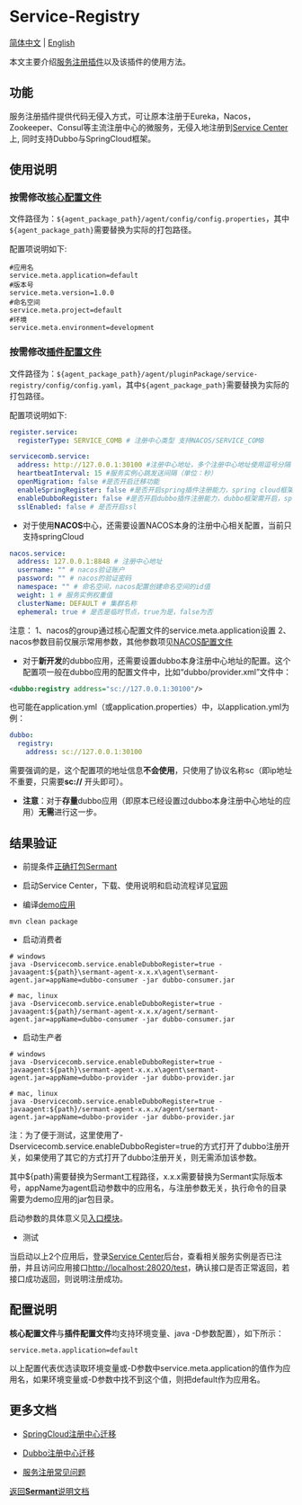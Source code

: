# Service-Registry

[简体中文](document-zh.md) | [English](document.md)

本文主要介绍[服务注册插件](../../../sermant-plugins/sermant-service-registry)以及该插件的使用方法。

## 功能

服务注册插件提供代码无侵入方式，可让原本注册于Eureka，Nacos，Zookeeper、Consul等主流注册中心的微服务，无侵入地注册到[Service Center](https://github.com/apache/servicecomb-service-center)上, 同时支持Dubbo与SpringCloud框架。

## 使用说明

### 按需修改[核心配置文件](../../../sermant-agentcore/sermant-agentcore-config/config/config.properties)

文件路径为：`${agent_package_path}/agent/config/config.properties`，其中`${agent_package_path}`需要替换为实际的打包路径。

配置项说明如下:

```properties
#应用名
service.meta.application=default
#版本号
service.meta.version=1.0.0
#命名空间
service.meta.project=default
#环境
service.meta.environment=development
```

### 按需修改[插件配置文件](../../../sermant-plugins/sermant-service-registry/config/config.yaml)

文件路径为：`${agent_package_path}/agent/pluginPackage/service-registry/config/config.yaml`，其中`${agent_package_path}`需要替换为实际的打包路径。

配置项说明如下:

```yaml
register.service:
  registerType: SERVICE_COMB # 注册中心类型 支持NACOS/SERVICE_COMB
```

```yaml
servicecomb.service:
  address: http://127.0.0.1:30100 #注册中心地址，多个注册中心地址使用逗号分隔
  heartbeatInterval: 15 #服务实例心跳发送间隔（单位：秒）
  openMigration: false #是否开启迁移功能
  enableSpringRegister: false #是否开启spring插件注册能力，spring cloud框架需开启，dubbo框架需关闭
  enableDubboRegister: false #是否开启dubbo插件注册能力，dubbo框架需开启，spring cloud框架需关闭
  sslEnabled: false # 是否开启ssl
```

- 对于使用**NACOS**中心，还需要设置NACOS本身的注册中心相关配置，当前只支持springCloud

```yaml
nacos.service:
  address: 127.0.0.1:8848 # 注册中心地址
  username: "" # nacos验证账户
  password: "" # nacos的验证密码
  namespace: "" # 命名空间，nacos配置创建命名空间的id值
  weight: 1 # 服务实例权重值
  clusterName: DEFAULT # 集群名称
  ephemeral: true # 是否是临时节点，true为是，false为否
```

注意：
1、nacos的group通过核心配置文件的service.meta.application设置
2、nacos参数目前仅展示常用参数，其他参数项见[NACOS配置文件](../../../sermant-plugins/sermant-service-registry/registry-common/src/main/java/NacosRegisterConfig.java)

- 对于**新开发**的dubbo应用，还需要设置dubbo本身注册中心地址的配置。这个配置项一般在dubbo应用的配置文件中，比如“dubbo/provider.xml”文件中：

```xml
<dubbo:registry address="sc://127.0.0.1:30100"/>
```

也可能在application.yml（或application.properties）中，以application.yml为例：

```yml
dubbo:
  registry:
    address: sc://127.0.0.1:30100
```

需要强调的是，这个配置项的地址信息**不会使用**，只使用了协议名称sc（即ip地址不重要，只需要**sc://** 开头即可）。

- **注意**：对于**存量**dubbo应用（即原本已经设置过dubbo本身注册中心地址的应用）**无需**进行这一步。

## 结果验证

- 前提条件[正确打包Sermant](../../README-zh.md#打包流程)

- 启动Service Center，下载、使用说明和启动流程详见[官网](https://github.com/apache/servicecomb-service-center)

- 编译[demo应用](../../../sermant-plugins/sermant-service-registry/demo-registry/demo-registry-dubbo)

```shell
mvn clean package
```

- 启动消费者

```shell
# windows
java -Dservicecomb.service.enableDubboRegister=true -javaagent:${path}\sermant-agent-x.x.x\agent\sermant-agent.jar=appName=dubbo-consumer -jar dubbo-consumer.jar

# mac, linux
java -Dservicecomb.service.enableDubboRegister=true -javaagent:${path}/sermant-agent-x.x.x/agent/sermant-agent.jar=appName=dubbo-consumer -jar dubbo-consumer.jar
```

- 启动生产者

```shell
# windows
java -Dservicecomb.service.enableDubboRegister=true -javaagent:${path}\sermant-agent-x.x.x\agent\sermant-agent.jar=appName=dubbo-provider -jar dubbo-provider.jar

# mac, linux
java -Dservicecomb.service.enableDubboRegister=true -javaagent:${path}/sermant-agent-x.x.x/agent/sermant-agent.jar=appName=dubbo-provider -jar dubbo-provider.jar
```

注：为了便于测试，这里使用了-Dservicecomb.service.enableDubboRegister=true的方式打开了dubbo注册开关，如果使用了其它的方式打开了dubbo注册开关，则无需添加该参数。

其中${path}需要替换为Sermant工程路径，x.x.x需要替换为Sermant实际版本号，appName为agent启动参数中的应用名，与注册参数无关，执行命令的目录需要为demo应用的jar包目录。

启动参数的具体意义见[入口模块](../entrance-zh.md#启动参数)。

- 测试

当启动以上2个应用后，登录[Service Center](http://127.0.0.1:30103/)后台，查看相关服务实例是否已注册，并且访问应用接口<http://localhost:28020/test>，确认接口是否正常返回，若接口成功返回，则说明注册成功。

## 配置说明

**核心配置文件**与**插件配置文件**均支持环境变量、java -D参数配置），如下所示：

```properties
service.meta.application=default
```

以上配置代表优选读取环境变量或-D参数中service.meta.application的值作为应用名，如果环境变量或-D参数中找不到这个值，则把default作为应用名。

## 更多文档

- [SpringCloud注册中心迁移](spring-cloud-registry-migiration-zh.md)

- [Dubbo注册中心迁移](dubbo-registry-migiration-zh.md)

- [服务注册常见问题](FAQ-zh.md)

[返回**Sermant**说明文档](../../README-zh.md)